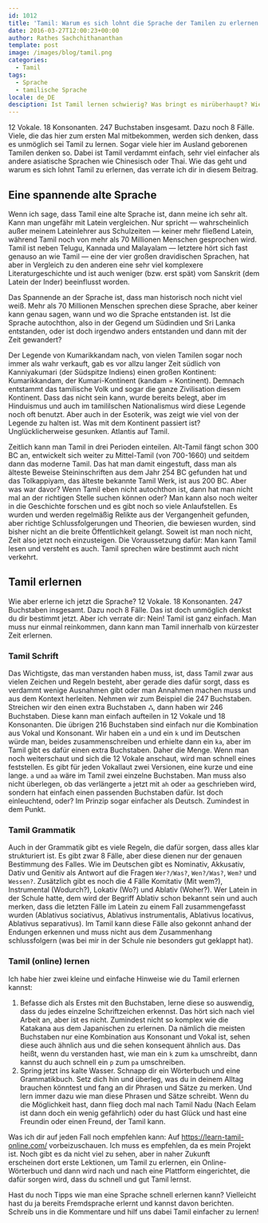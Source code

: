 ```yaml
---
id: 1012
title: 'Tamil: Warum es sich lohnt die Sprache der Tamilen zu erlernen und wie du dabei vorgehen solltest'
date: 2016-03-27T12:00:23+00:00
author: Rathes Sachchithananthan
template: post
image: /images/blog/tamil.png
categories:
  - Tamil
tags:
  - Sprache
  - tamilische Sprache
locale: de_DE
desciption: Ist Tamil lernen schwierig? Was bringt es mirüberhaupt? Wie lerne ich Tamil? Diese und mehr Fragen beantworte ich dir in diesem Beitrag.
---
```

12 Vokale. 18 Konsonanten. 247 Buchstaben insgesamt. Dazu noch 8 Fälle. Viele, die das hier zum ersten Mal mitbekommen, werden sich denken, dass es unmöglich sei Tamil zu lernen. Sogar viele hier im Ausland geborenen Tamilen denken so. Dabei ist Tamil verdammt einfach, sehr viel einfacher als andere asiatische Sprachen wie Chinesisch oder Thai. Wie das geht und warum es sich lohnt Tamil zu erlernen, das verrate ich dir in diesem Beitrag.

<!--more-->

## Eine spannende alte Sprache

Wenn ich sage, dass Tamil eine alte Sprache ist, dann meine ich sehr alt. Kann man ungefähr mit Latein vergleichen. Nur spricht — wahrscheinlich außer meinem Lateinlehrer aus Schulzeiten — keiner mehr fließend Latein, während Tamil noch von mehr als 70 Millionen Menschen gesprochen wird. Tamil ist neben Telugu, Kannada und Malayalam — letztere hört sich fast genauso an wie Tamil — eine der vier großen dravidischen Sprachen, hat aber in Vergleich zu den anderen eine sehr viel komplexere Literaturgeschichte und ist auch weniger (bzw. erst spät) vom Sanskrit (dem Latein der Inder) beeinflusst worden.

Das Spannende an der Sprache ist, dass man historisch noch nicht viel weiß. Mehr als 70 Millionen Menschen sprechen diese Sprache, aber keiner kann genau sagen, wann und wo die Sprache entstanden ist. Ist die Sprache autochthon, also in der Gegend um Südindien und Sri Lanka entstanden, oder ist doch irgendwo anders entstanden und dann mit der Zeit gewandert?

Der Legende von Kumarikkandam nach, von vielen Tamilen sogar noch immer als wahr verkauft, gab es vor allzu langer Zeit südlich von Kanniyakumari (der Südspitze Indiens) einen großen Kontinent: Kumarikkandam, der Kumari-Kontinent (kandam = Kontinent). Demnach entstammt das tamilische Volk und sogar die ganze Zivilisation diesem Kontinent. Dass das nicht sein kann, wurde bereits belegt, aber im Hinduismus und auch im tamililschen Nationalismus wird diese Legende noch oft benutzt. Aber auch in der Esoterik, was zeigt wie viel von der Legende zu halten ist. Was mit dem Kontinent passiert ist? Unglücklicherweise gesunken. Atlantis auf Tamil.

Zeitlich kann man Tamil in drei Perioden einteilen. Alt-Tamil fängt schon 300 BC an, entwickelt sich weiter zu Mittel-Tamil (von 700-1660) und seitdem dann das moderne Tamil. Das hat man damit eingestuft, dass man als älteste Beweise Steininschriften aus dem Jahr 254 BC gefunden hat und das Tolkappiyam, das älteste bekannte Tamil Werk, ist aus 200 BC. Aber was war davor? Wenn Tamil eben nicht autochthon ist, dann hat man nicht mal an der richtigen Stelle suchen können oder? Man kann also noch weiter in die Geschichte forschen und es gibt noch so viele Anlaufstellen. Es wurden und werden regelmäßig Relikte aus der Vergangenheit gefunden, aber richtige Schlussfolgerungen und Theorien, die bewiesen wurden, sind bisher nicht an die breite Öffentlichkeit gelangt. Soweit ist man noch nicht, Zeit also jetzt noch einzusteigen. Die Voraussetzung dafür: Man kann Tamil lesen und versteht es auch. Tamil sprechen wäre bestimmt auch nicht verkehrt.

## Tamil erlernen

Wie aber erlerne ich jetzt die Sprache? 12 Vokale. 18 Konsonanten. 247 Buchstaben insgesamt. Dazu noch 8 Fälle. Das ist doch unmöglich denkst du dir bestimmt jetzt. Aber ich verrate dir: Nein! Tamil ist ganz einfach. Man muss nur einmal reinkommen, dann kann man Tamil innerhalb von kürzester Zeit erlernen.

### Tamil Schrift

Das Wichtigste, das man verstanden haben muss, ist, dass Tamil zwar aus vielen Zeichen und Regeln besteht, aber gerade dies dafür sorgt, dass es verdammt wenige Ausnahmen gibt oder man Annahmen machen muss und aus dem Kontext herleiten. Nehmen wir zum Beispiel die 247 Buchstaben. Streichen wir den einen extra Buchstaben ஃ, dann haben wir 246 Buchstaben. Diese kann man einfach aufteilen in 12 Vokale und 18 Konsonanten. Die übrigen 216 Buchstaben sind einfach nur die Kombination aus Vokal und Konsonant. Wir haben ein `a` und ein `k` und im Deutschen würde man, beides zusammenschreiben und erhielte dann ein `ka`, aber im Tamil gibt es dafür einen extra Buchstaben. Daher die Menge. Wenn man noch weiterschaut und sich die 12 Vokale anschaut, wird man schnell eines feststellen. Es gibt für jeden Vokallaut zwei Versionen, eine kurze und eine lange. `a` und `aa` wäre im Tamil zwei einzelne Buchstaben. Man muss also nicht überlegen, ob das verlängerte `a` jetzt mit `ah` oder `aa` geschrieben wird, sondern hat einfach einen passenden Buchstaben dafür. Ist doch einleuchtend, oder? Im Prinzip sogar einfacher als Deutsch. Zumindest in dem Punkt.

### Tamil Grammatik

Auch in der Grammatik gibt es viele Regeln, die dafür sorgen, dass alles klar strukturiert ist. Es gibt zwar 8 Fälle, aber diese dienen nur der genauen Bestimmung des Falles. Wie im Deutschen gibt es Nominativ, Akkusativ, Dativ und Genitiv als Antwort auf die Fragen `Wer?/Was?`, `Wen?/Was?`, `Wem?` und `Wessen?`. Zusätzlich gibt es noch die 4 Fälle Komitativ (Mit wem?), Instrumental (Wodurch?), Lokativ (Wo?) und Ablativ (Woher?). Wer Latein in der Schule hatte, dem wird der Begriff Ablativ schon bekannt sein und auch merken, dass die letzten Fälle im Latein zu einem Fall zusammengefasst wurden (Ablativus sociativus, Ablativus instrumentalis, Ablativus locativus, Ablativus separativus). Im Tamil kann diese Fälle also gekonnt anhand der Endungen erkennen und muss nicht aus dem Zusammenhang schlussfolgern (was bei mir in der Schule nie besonders gut geklappt hat).

### Tamil (online) lernen

Ich habe hier zwei kleine und einfache Hinweise wie du Tamil erlernen kannst:

  1. Befasse dich als Erstes mit den Buchstaben, lerne diese so auswendig, dass du jedes einzelne Schriftzeichen erkennst. Das hört sich nach viel Arbeit an, aber ist es nicht. Zumindest nicht so komplex wie die Katakana aus dem Japanischen zu erlernen. Da nämlich die meisten Buchstaben nur eine Kombination aus Konsonant und Vokal ist, sehen diese auch ähnlich aus und die sehen konsequent ähnlich aus. Das heißt, wenn du verstanden hast, wie man ein `k` zum `ka` umschreibt, dann kannst du auch schnell ein `p` zum `pa` umschreiben.
  2. Spring jetzt ins kalte Wasser. Schnapp dir ein Wörterbuch und eine Grammatikbuch. Setz dich hin und überleg, was du in deinem Alltag brauchen könntest und fang an dir Phrasen und Sätze zu merken. Und lern immer dazu wie man diese Phrasen und Sätze schreibt. Wenn du die Möglichkeit hast, dann flieg doch mal nach Tamil Nadu (Nach Eelam ist dann doch ein wenig gefährlich) oder du hast Glück und hast eine Freundin oder einen Freund, der Tamil kann.

Was ich dir auf jeden Fall noch empfehlen kann: Auf <https://learn-tamil-online.com/> vorbeizuschauen. Ich muss es empfehlen, da es mein Projekt ist. Noch gibt es da nicht viel zu sehen, aber in naher Zukunft erscheinen dort erste Lektionen, um Tamil zu erlernen, ein Online-Wörterbuch und dann wird nach und nach eine Plattform eingerichtet, die dafür sorgen wird, dass du schnell und gut Tamil lernst.

Hast du noch Tipps wie man eine Sprache schnell erlernen kann? Vielleicht hast du ja bereits Fremdsprache erlernt und kannst davon berichten. Schreib uns in die Kommentare und hilf uns dabei Tamil einfacher zu lernen!